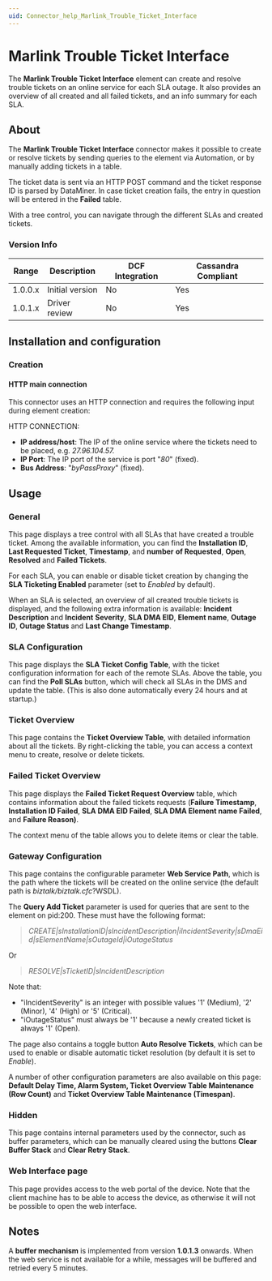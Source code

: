 ```yaml
---
uid: Connector_help_Marlink_Trouble_Ticket_Interface
---
```


# Marlink Trouble Ticket Interface

The **Marlink Trouble Ticket Interface** element can create and resolve trouble tickets on an online service for each SLA outage. It also provides an overview of all created and all failed tickets, and an info summary for each SLA.

## About

The **Marlink Trouble Ticket Interface** connector makes it possible to create or resolve tickets by sending queries to the element via Automation, or by manually adding tickets in a table.

The ticket data is sent via an HTTP POST command and the ticket response ID is parsed by DataMiner. In case ticket creation fails, the entry in question will be entered in the **Failed** table.

With a tree control, you can navigate through the different SLAs and created tickets.

### Version Info

| **Range** | **Description** | **DCF Integration** | **Cassandra Compliant** |
|------------------|-----------------|---------------------|-------------------------|
| 1.0.0.x          | Initial version | No                  | Yes                     |
| 1.0.1.x          | Driver review   | No                  | Yes                     |

## Installation and configuration

### Creation

#### HTTP main connection

This connector uses an HTTP connection and requires the following input during element creation:

HTTP CONNECTION:

- **IP address/host**: The IP of the online service where the tickets need to be placed, e.g. *27.96.104.57.*
- **IP Port**: The IP port of the service is port "*80*" (fixed).
- **Bus Address**: "*byPassProxy*" (fixed).

## Usage

### General

This page displays a tree control with all SLAs that have created a trouble ticket. Among the available information, you can find the **Installation ID**, **Last Requested Ticket**, **Timestamp**, and **number** **of Requested**, **Open**, **Resolved** and **Failed Tickets**.

For each SLA, you can enable or disable ticket creation by changing the **SLA Ticketing Enabled** parameter (set to *Enabled* by default).

When an SLA is selected, an overview of all created trouble tickets is displayed, and the following extra information is available: **Incident Description** and **Incident** **Severity**, **SLA DMA EID**, **Element name**, **Outage ID**, **Outage Status** and **Last Change Timestamp**.

### SLA Configuration

This page displays the **SLA Ticket Config Table**, with the ticket configuration information for each of the remote SLAs. Above the table, you can find the **Poll SLAs** button, which will check all SLAs in the DMS and update the table. (This is also done automatically every 24 hours and at startup.)

### Ticket Overview

This page contains the **Ticket Overview Table**, with detailed information about all the tickets. By right-clicking the table, you can access a context menu to create, resolve or delete tickets.

### Failed Ticket Overview

This page displays the **Failed Ticket Request Overview** table, which contains information about the failed tickets requests (**Failure Timestamp**, **Installation ID Failed**, **SLA DMA EID Failed**, **SLA DMA Element name Failed**, and **Failure Reason)**.

The context menu of the table allows you to delete items or clear the table.

### Gateway Configuration

This page contains the configurable parameter **Web Service Path**, which is the path where the tickets will be created on the online service (the default path is *biztalk/biztalk.cfc*?WSDL).

The **Query Add Ticket** parameter is used for queries that are sent to the element on pid:200. These must have the following format:

> *CREATE\|sInstallationID\|sIncidentDescription\|iIncidentSeverity\|sDmaEid\|sElementName\|sOutageId\|iOutageStatus*

Or

> *RESOLVE\|sTicketID\|sIncidentDescription*

Note that:

- "iIncidentSeverity" is an integer with possible values '1' (Medium), '2' (Minor), '4' (High) or '5' (Critical).
- "iOutageStatus" must always be '1' because a newly created ticket is always '1' (Open).

The page also contains a toggle button **Auto Resolve Tickets**, which can be used to enable or disable automatic ticket resolution (by default it is set to *Enable*).

A number of other configuration parameters are also available on this page: **Default Delay Time, Alarm System, Ticket Overview Table Maintenance (Row Count)** and **Ticket Overview Table Maintenance (Timespan)**.

### Hidden

This page contains internal parameters used by the connector, such as buffer parameters, which can be manually cleared using the buttons **Clear Buffer Stack** and **Clear Retry Stack**.

### Web Interface page

This page provides access to the web portal of the device. Note that the client machine has to be able to access the device, as otherwise it will not be possible to open the web interface.

## Notes

A **buffer mechanism** is implemented from version **1.0.1.3** onwards. When the web service is not available for a while, messages will be buffered and retried every 5 minutes.
